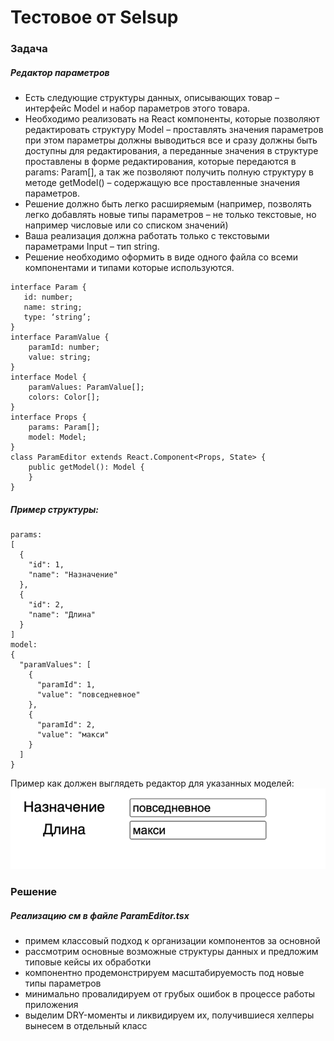 # Тестовое от Selsup

### Задача
##### Редактор параметров

* Есть следующие структуры данных, описывающих товар – интерфейс Model и набор параметров этого товара. 
* Необходимо реализовать на React компоненты, которые позволяют редактировать структуру Model – проставлять значения параметров при этом параметры должны выводиться все и сразу должны быть доступны для редактирования, а переданные значения в структуре проставлены в форме редактирования, которые передаются в params: Param[], а так же позволяют получить полную структуру в методе getModel() – содержащую все проставленные значения параметров. 
* Решение должно быть легко расширяемым (например, позволять легко добавлять новые типы параметров – не только текстовые, но например числовые или со списком значений) 
* Ваша реализация должна работать только с текстовыми параметрами Input – тип string.
* Решение необходимо оформить в виде одного файла со всеми компонентами и типами которые используются.

```
interface Param {
   id: number;
   name: string;
   type: ‘string’;
}
interface ParamValue {
    paramId: number;
    value: string;
}
interface Model {
    paramValues: ParamValue[];
    colors: Color[];
}
interface Props {
    params: Param[];
    model: Model;
}
class ParamEditor extends React.Component<Props, State> {
    public getModel(): Model {
    }
}
```

##### Пример структуры:
```
params:
[
  {
    "id": 1,
    "name": "Назначение"
  },
  {
    "id": 2,
    "name": "Длина"
  }
]
model:
{
  "paramValues": [
    {
      "paramId": 1,
      "value": "повседневное"
    },
    {
      "paramId": 2,
      "value": "макси"
    }
  ] 
}
```


Пример как должен выглядеть редактор для указанных моделей:
![alt text](./public/image.png)

### Решение
##### Реализацию см в файле ParamEditor.tsx
* примем классовый подход к организации компонентов за основной
* рассмотрим основные возможные структуры данных и предложим типовые кейсы их обработки
* компонентно продемонстрируем масштабируемость под новые типы параметров
* минимально провалидируем от грубых ошибок в процессе работы приложения
* выделим DRY-моменты и ликвидируем их, получившиеся хелперы вынесем в отдельный класс